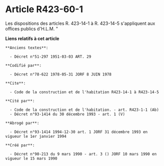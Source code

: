 # Article R423-60-1

Les dispositions des articles R. 423-14-1 à R. 423-14-5 s'appliquent aux offices publics d'H.L.M. "

**Liens relatifs à cet article**

	**Anciens textes**:

	  - Décret n°51-297 1951-03-03 ART. 29

	**Codifié par**:

	  - Décret n°78-622 1978-05-31 JORF 8 JUIN 1978

	**Cite**:

	  - Code de la construction et de l'habitation R423-14-1 à R423-14-5

	**Cité par**:

	  - Code de la construction et de l'habitation. - art. R423-1-1 (Ab)
	  - Décret n°93-1414 du 30 décembre 1993 - art. 1 (V)

	**Abrogé par**:

	  - Décret n°93-1414 1994-12-30 art. 1 JORF 31 décembre 1993 en vigueur le 1er janvier 1994

	**Créé par**:

	  - Décret n°90-213 du 9 mars 1990 - art. 3 () JORF 10 mars 1990 en vigueur le 15 mars 1990
